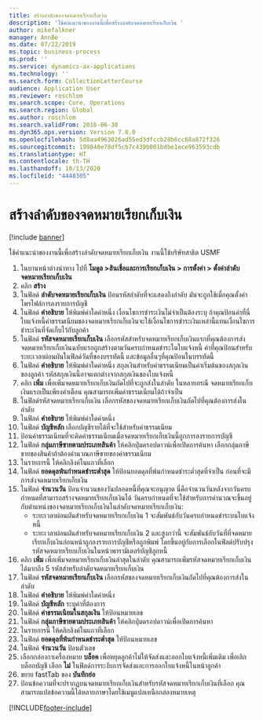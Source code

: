 ```yaml
---
title: สร้างลำดับของจดหมายเรียกเก็บเงิน
description: 'ใช้คำแนะนำของงานนี้เพื่อสร้างลำดับจดหมายเรียกเก็บเงิน '
author: mikefalkner
manager: AnnBe
ms.date: 07/22/2019
ms.topic: business-process
ms.prod: ''
ms.service: dynamics-ax-applications
ms.technology: ''
ms.search.form: CollectionLetterCourse
audience: Application User
ms.reviewer: roschlom
ms.search.scope: Core, Operations
ms.search.region: Global
ms.author: roschlom
ms.search.validFrom: 2016-06-30
ms.dyn365.ops.version: Version 7.0.0
ms.openlocfilehash: 5d8aa4963026ad55ed3dfccb28b6cc68a872f326
ms.sourcegitcommit: 199848e78df5cb7c439b001bdbe1ece963593cdb
ms.translationtype: HT
ms.contentlocale: th-TH
ms.lasthandoff: 10/13/2020
ms.locfileid: "4448305"
---
```

# <a name="create-a-collection-letter-sequence"></a>สร้างลำดับของจดหมายเรียกเก็บเงิน

[!include [banner](../../includes/banner.md)]

ใช้คำแนะนำของงานนี้เพื่อสร้างลำดับจดหมายเรียกเก็บเงิน  งานนี้ใช้บริษัทสาธิต USMF 

1. ในบานหน้าต่างนำทาง ไปที่ **โมดูล >สินเชื่อและการเรียกเก็บเงิน > การตั้งค่า > ตั้งค่าลำดับจดหมายเรียกเก็บเงิน**
2. คลิก **สร้าง**
3. ในฟิลด์ **ลำดับจดหมายเรียกเก็บเงิน** ป้อนรหัสลำดับที่จะแสดงถึงลำดับ มันจะถูกใช้เมื่อคุณตั้งค่าโพรไฟล์การลงรายการบัญชี
4. ในฟิลด์ **คำอธิบาย** ให้พิมพ์ค่าใดค่าหนึ่ง  เงื่อนไขการชำระเงินไม่จำเป็นต้องระบุ  ถ้าคุณป้อนค่าที่นี่ ใบแจ้งหนี้ค่าธรรมเนียมของจดหมายเรียกเก็บเงินจะใช้เงื่อนไขการชำระเงินเหล่านี้แทนเงื่อนไขการชำระเงินที่จัดเก็บไว้กับลูกค้า  
5. ในฟิลด์ **รหัสจดหมายเรียกเก็บเงิน** เลือกรหัสสำหรับจดหมายเรียกเก็บเงินแรกที่คุณต้องการส่ง จดหมายเรียกเก็บเงินฉบับแรกถูกสร้างตามวันครบกำหนดชำระในใบแจ้งหนี้ ค่าที่คุณป้อนสำหรับระยะเวลาผ่อนผันในฟิลด์วันที่ของบรรทัดนี้ และข้อมูลอื่นๆที่คุณป้อนในบรรทัดนี้  
6. ในฟิลด์ **คำอธิบาย** ให้พิมพ์ค่าใดค่าหนึ่ง สกุลเงินสำหรับค่าธรรมเนียมเป็นค่าเริ่มต้นของสกุลเงินของลูกค้า  รหัสสกุลเงินนี้อาจแตกต่างจากสกุลเงินของใบแจ้งหนี้  
7. คลิก **เพิ่ม** เพื่อเพิ่มจดหมายเรียกเก็บเงินถัดไปที่จะถูกส่งในลำดับ ในหลายกรณี จดหมายเรียกเก็บเงินแรกเป็นเพียงคำเตือน  คุณสามารถเพิ่มค่าธรรมเนียมได้ถ้าจำเป็น  
8. ในฟิลด์รหัสจดหมายเรียกเก็บเงิน เลือกรหัสของจดหมายเรียกเก็บเงินถัดไปที่คุณต้องการส่งในลำดับ
9. ในฟิลด์ **คำอธิบาย** ให้พิมพ์ค่าใดค่าหนึ่ง
10. ในฟิลด์ **บัญชีหลัก** เลือกบัญชีรายได้ที่จะใช้สำหรับค่าธรรมเนียม
11. ป้อนค่าธรรมเนียมที่จะคิดค่าธรรมเนียมเมื่อจดหมายเรียกเก็บเงินนี้ถูกการลงรายการบัญชี
12. ในฟิลด์ **กลุ่มภาษีขายตามประเภทสินค้า** ให้คลิกปุ่มดรอปดาวน์เพื่อเปิดการค้นหา เลือกกลุ่มภาษีขายของสินค้าถ้าต้องคำนวณภาษีขายของค่าธรรมเนียม  
13. ในรายการนี้ ให้คลิกลิงค์ในแถวที่เลือก
14. ในฟิลด์ **ยอดดุลพ้นกำหนดชำระต่ำสุด** ให้ป้อนยอดดุลที่พ้นกำหนดชำระต่ำสุดที่จำเป็น ก่อนที่จะมีการส่งจดหมายเรียกเก็บเงิน
15. ในฟิลด์ **จำนวนวัน** ป้อนจำนวนของวันปลอดหนี้ที่คุณจะอนุญาต นี่คือจำนวนวันหลังจากวันครบกำหนดที่สามารถสร้างจดหมายเรียกเก็บเงินได้  วันครบกำหนดที่จะใช้สำหรับการคำนวณจะขึ้นอยู่กับตำแหน่งของจดหมายเรียกเก็บเงินในลำดับจดหมายเรียกเก็บเงิน:
    - ระยะเวลาผ่อนผันสำหรับจดหมายเรียกเก็บเงิน 1 จะสัมพันธ์กับวันครบกำหนดชำระบนใบแจ้งหนี้
    - ระยะเวลาผ่อนผันสำหรับจดหมายเรียกเก็บเงิน 2 และสูงกว่านี้ จะสัมพันธ์กับวันที่ที่จดหมายเรียกเก็บเงินก่อนหน้าถูกลงรายการบัญชีหรือถูกพิมพ์ โดยขึ้นอยู่กับการเลือกในฟิลด์ปรับปรุงรหัสจดหมายเรียกเก็บเงินในหน้าพารามิเตอร์บัญชีลูกหนี้  
16. คลิก **เพิ่ม** เพื่อเพิ่มจดหมายเรียกเก็บเงินล่าสุดในลำดับ คุณสามารถเพิ่มรหัสจดหมายเรียกเก็บเงินได้มากถึง 5 รหัสสำหรับลำดับจดหมายเรียกเก็บเงิน  
17. ในฟิลด์ **รหัสจดหมายเรียกเก็บเงิน** เลือกรหัสของจดหมายเรียกเก็บเงินถัดไปที่คุณต้องการส่งในลำดับ
18. ในฟิลด์ **คำอธิบาย** ให้พิมพ์ค่าใดค่าหนึ่ง
19. ในฟิลด์ **บัญชีหลัก** ระบุค่าที่ต้องการ
20. ในฟิลด์ **ค่าธรรมเนียมในสกุลเงิน** ให้ป้อนหมายเลข
21. ในฟิลด์ **กลุ่มภาษีขายตามประเภทสินค้า** ให้คลิกปุ่มดรอปดาวน์เพื่อเปิดการค้นหา
22. ในรายการนี้ ให้คลิกลิงค์ในแถวที่เลือก
23. ในฟิลด์ **ยอดดุลที่พ้นกำหนดชำระต่ำสุด** ให้ป้อนหมายเลข
24. ในฟิลด์ **จำนวนวัน** ป้อนตัวเลข
25. เลือกกล่องกาเครื่องหมาย **บล็อค** เพื่อหยุดลูกค้าไม่ให้จัดส่งและออกใบแจ้งหนี้เพิ่มเติม เพื่อเลิกบล็อกบัญชี เลือก **ไม่** ในฟิลด์การระงับการจัดส่งและการออกใบแจ้งหนี้ในหน้าลูกค้า  
26. ขยาย fastTab ของ **บันทึกย่อ**
27. ป้อนข้อความที่จะปรากฏบนจดหมายเรียกเก็บเงินสำหรับรหัสจดหมายเรียกเก็บเงินที่เลือก คุณสามารถแปลข้อความนี้ได้หลายภาษาโดยใช้เมนูแปลเหนือกล่องหมายเหตุ  



[!INCLUDE[footer-include](../../../includes/footer-banner.md)]